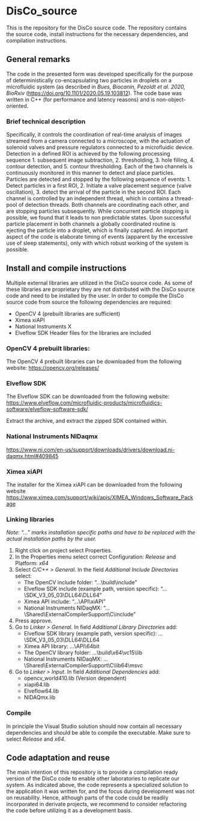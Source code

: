# DisCo_source
This is the repository for the DisCo source code. The repository contains the source code, install instructions for the necessary dependencies, and compilation instructions. 

## General remarks
The code in the presented form was developed specifically for the purpose of deterministically co-encapsulating two particles in droplets on a microfluidic system (as described in *Bues, Biocanin, Pezoldt et al. 2020, BioRxiv* (https://doi.org/10.1101/2020.05.19.103812). The code base was written in C++ (for performance and latency reasons) and is non-object-oriented. 

### Brief technical description
Specifically, it controls the coordination of real-time analysis of images streamed from a camera connected to a microscope, with the actuation of solenoid valves and pressure regulators connected to a microfluidic device. Detection in a defined ROI is achieved by the following processing sequence 1. subsequent image subtraction, 2. thresholding, 3. hole filling, 4. contour detection, and 5. contour thresholding. Each of the two channels is continuously monitored in this manner to detect and place particles. Particles are detected and stopped by the following sequence of events: 1. Detect particles in a first ROI, 2. Initiate a valve placement sequence (valve oscillation), 3. detect the arrival of the particle in the second ROI. Each channel is controlled by an independent thread, which in contains a thread-pool of detection threads. Both channels are coordinating each other, and are stopping particles subsequently. While concurrent particle stopping is possible, we found that it leads to non predictable states. Upon successful particle placement in both channels a globally coordinated routine is ejecting the particle into a droplet, which is finally captured. An important aspect of the code is elaborate timing of events (apparent by the excessive use of sleep statements), only with which robust working of the system is possible. 

## Install and compile instructions
Multiple external libraries are utilized in the DisCo source code. As some of these libraries are proprietary they are not distributed with the DisCo source code and need to be installed by the user. In order to compile the DisCo source code from source the following dependencies are required:
* OpenCV 4 (prebuilt libraries are sufficient)
* Ximea xiAPI
* National Instruments X
* Elveflow SDK
Header files for the libraries are included

### OpenCV 4 prebuilt libraries:
The OpenCV 4 prebuilt libraries can be downloaded from the following website:
https://opencv.org/releases/

### Elveflow SDK
The Elveflow SDK can be downloaded from the following website:
https://www.elveflow.com/microfluidic-products/microfluidics-software/elveflow-software-sdk/

Extract the archive, and extract the zipped SDK contained within.

### National Instruments NIDaqmx
https://www.ni.com/en-us/support/downloads/drivers/download.ni-daqmx.html#409845

### Ximea xiAPI
The installer for the Ximea xiAPI can be downloaded from the following website
https://www.ximea.com/support/wiki/apis/XIMEA_Windows_Software_Package

### Linking libraries
*Note: “…” marks installation specific paths and have to be replaced with the actual installation paths by the user.*
1.	Right click on project select Properties.
3.	In the Properties menu select correct Configuration: *Release* and Platform: *x64*
4.	Select *C/C++ > General*. In the field *Additional Include Directories* select:
    - The OpenCV include folder: “…\build\include”
    - Elveflow SDK include (example path, version specific): “…\SDK_V3_05_03\DLL64\DLL64”
    - Ximea API include: “…\API\xiAPI”
    - National Instruments NIDaqMX: “…\Shared\ExternalCompilerSupport\C\include”
5.	Press approve.
6. Go to *Linker > General*. In field *Additional Library Directories* add:
   - Elveflow SDK library (example path, version specific): …\SDK_V3_05_03\DLL64\DLL64
   - Ximea API library: …\API\64bit
   - The OpenCV library folder: …\build\x64\vc15\lib
   - National Instruments NIDaqMX: …\Shared\ExternalCompilerSupport\C\lib64\msvc
7. Go to *Linker > Input*. In field *Additional Dependencies* add:
   - opencv_world410.lib (Version dependent)
   - xiapi64.lib
   - Elveflow64.lib
   - NIDAQmx.lib

### Compile
In principle the Visual Studio solution should now contain all necessary dependencies and should be able to compile the executable. Make sure to select *Release* and *x64*.

## Code adaptation and reuse
The main intention of this repository is to provide a compilation ready version of the DisCo code to enable other laboratories to replicate our system. As indicated above, the code represents a specialized solution to the application it was written for, and the focus during development was not on reusability. Hence, although parts of the code could be readily incorporated in derivate projects, we recommend to consider refactoring the code before utilizing it as a development basis. 



